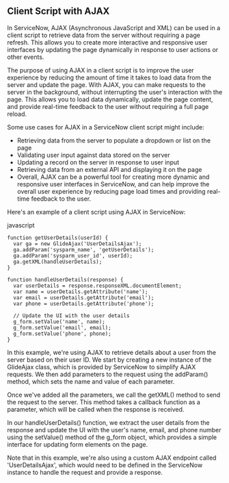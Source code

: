 ## Client Script with AJAX

In ServiceNow, AJAX (Asynchronous JavaScript and XML) can be used in a client script to retrieve data from the server without requiring a page refresh. This allows you to create more interactive and responsive user interfaces by updating the page dynamically in response to user actions or other events.

The purpose of using AJAX in a client script is to improve the user experience by reducing the amount of time it takes to load data from the server and update the page. With AJAX, you can make requests to the server in the background, without interrupting the user's interaction with the page. This allows you to load data dynamically, update the page content, and provide real-time feedback to the user without requiring a full page reload.

Some use cases for AJAX in a ServiceNow client script might include:

* Retrieving data from the server to populate a dropdown or list on the page
* Validating user input against data stored on the server
* Updating a record on the server in response to user input
* Retrieving data from an external API and displaying it on the page
* Overall, AJAX can be a powerful tool for creating more dynamic and responsive user interfaces in ServiceNow, and can help improve the overall user experience by reducing page load times and providing real-time feedback to the user.

Here's an example of a client script using AJAX in ServiceNow:

javascript
```
function getUserDetails(userId) {
  var ga = new GlideAjax('UserDetailsAjax');
  ga.addParam('sysparm_name', 'getUserDetails');
  ga.addParam('sysparm_user_id', userId);
  ga.getXML(handleUserDetails);
}

function handleUserDetails(response) {
  var userDetails = response.responseXML.documentElement;
  var name = userDetails.getAttribute('name');
  var email = userDetails.getAttribute('email');
  var phone = userDetails.getAttribute('phone');

  // Update the UI with the user details
  g_form.setValue('name', name);
  g_form.setValue('email', email);
  g_form.setValue('phone', phone);
}
```
In this example, we're using AJAX to retrieve details about a user from the server based on their user ID. We start by creating a new instance of the GlideAjax class, which is provided by ServiceNow to simplify AJAX requests. We then add parameters to the request using the addParam() method, which sets the name and value of each parameter.

Once we've added all the parameters, we call the getXML() method to send the request to the server. This method takes a callback function as a parameter, which will be called when the response is received.

In our handleUserDetails() function, we extract the user details from the response and update the UI with the user's name, email, and phone number using the setValue() method of the g_form object, which provides a simple interface for updating form elements on the page.

Note that in this example, we're also using a custom AJAX endpoint called 'UserDetailsAjax', which would need to be defined in the ServiceNow instance to handle the request and provide a response.